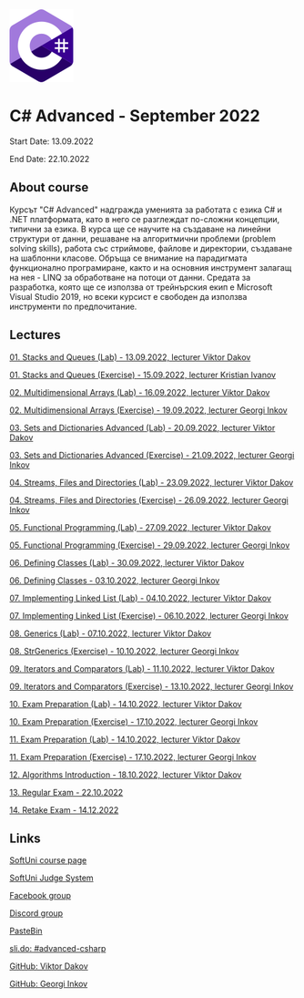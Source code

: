 <picture>
  <img alt="C# Logo" src="CSharp.svg">
</picture>



# C# Advanced - September 2022

Start Date: 13.09.2022

End Date: 22.10.2022


## About course 


Курсът "C# Advanced" надгражда уменията за работата с езика C# и .NET платформата, като в него се разглеждат по-сложни концепции, типични за езика. В курса ще се научите на създаване на линейни структури от данни, решаване на алгоритмични проблеми (problem solving skills), работа със стриймове, файлове и директории, създаване на шаблонни класове. Обръща се внимание на парадигмата функционално програмиране, както и на основния инструмент залагащ на нея - LINQ за обработване на потоци от данни. Средата за разработка, която ще се използва от трейнърския екип е Microsoft Visual Studio 2019, но всеки курсист е свободен да използва инструменти по предпочитание.


## Lectures 

[01. Stacks and Queues (Lab) - 13.09.2022, lecturer Viktor Dakov](01.Stacks-and-Queues/01.Lab)

[01. Stacks and Queues (Exercise) - 15.09.2022, lecturer Kristian Ivanov](01.Stacks-and-Queues/01.Exercise)

[02. Multidimensional Arrays (Lab) - 16.09.2022, lecturer Viktor Dakov](02.Multidimensional-Arrays/02.Lab)

[02. Multidimensional Arrays (Exercise) - 19.09.2022, lecturer Georgi Inkov](02.Multidimensional-Arrays/02.Exercise)

[03. Sets and Dictionaries Advanced (Lab) - 20.09.2022, lecturer Viktor Dakov](03.Sets-and-Dictionaries-Advanced/03.Lab)

[03. Sets and Dictionaries Advanced (Exercise) - 21.09.2022, lecturer Georgi Inkov](03.Sets-and-Dictionaries-Advanced/03.Exercise)

[04. Streams, Files and Directories (Lab) - 23.09.2022, lecturer Viktor Dakov](04.Streams-Files-and-Directories/04.Lab)

[04. Streams, Files and Directories (Exercise) - 26.09.2022, lecturer Georgi Inkov](04.Streams-Files-and-Directories/04.Exercise)

[05. Functional Programming (Lab) - 27.09.2022, lecturer Viktor Dakov](05.Functional-Programming/05.Lab)

[05. Functional Programming (Exercise) - 29.09.2022, lecturer Georgi Inkov](05.Functional-Programming/05.Exercise)

[06. Defining Classes (Lab) - 30.09.2022, lecturer Viktor Dakov](06.Defining-Classes/06.Lab)

[06. Defining Classes - 03.10.2022, lecturer Georgi Inkov](06.Defining-Classes/06.Exercise)

[07. Implementing Linked List (Lab) - 04.10.2022, lecturer Viktor Dakov](https://github.com/AntonBlagoev/CSharp-Advanced)

[07. Implementing Linked List (Exercise) - 06.10.2022, lecturer Georgi Inkov](https://github.com/AntonBlagoev/CSharp-Advanced)

[08. Generics (Lab) - 07.10.2022, lecturer Viktor Dakov](https://github.com/AntonBlagoev/CSharp-Advanced)

[08. StrGenerics (Exercise) - 10.10.2022, lecturer Georgi Inkov](https://github.com/AntonBlagoev/CSharp-Advanced)

[09. Iterators and Comparators (Lab) - 11.10.2022, lecturer Viktor Dakov](https://github.com/AntonBlagoev/CSharp-Advanced)

[09. Iterators and Comparators (Exercise) - 13.10.2022, lecturer Georgi Inkov](https://github.com/AntonBlagoev/CSharp-Advanced)

[10. Exam Preparation (Lab) - 14.10.2022, lecturer Viktor Dakov](https://github.com/AntonBlagoev/CSharp-Advanced)

[10. Exam Preparation (Exercise) - 17.10.2022, lecturer Georgi Inkov](https://github.com/AntonBlagoev/CSharp-Advanced)

[11. Exam Preparation (Lab) - 14.10.2022, lecturer Viktor Dakov](https://github.com/AntonBlagoev/CSharp-Advanced)

[11. Exam Preparation (Exercise) - 17.10.2022, lecturer Georgi Inkov](https://github.com/AntonBlagoev/CSharp-Advanced)

[12. Algorithms Introduction - 18.10.2022, lecturer Viktor Dakov](https://github.com/AntonBlagoev/CSharp-Advanced)

[13. Regular Exam - 22.10.2022](https://github.com/AntonBlagoev/CSharp-Advanced)

[14. Retake Exam - 14.12.2022](https://github.com/AntonBlagoev/CSharp-Advanced)




## Links 

[SoftUni course page](https://softuni.bg/trainings/3842/csharp-advanced-september-2022#lesson-44651)

[SoftUni Judge System](https://judge.softuni.org/Contests#!/List/ByCategory/179/CSharp-Advanced)

[Facebook group](https://www.facebook.com/groups/CsharpAdvancedSeptember2022)

[Discord group](https://discord.gg/bzsrnZVb)

[PasteBin](https://pastebin.com/)

[sli.do: #advanced-csharp](https://app.sli.do/event/9wqZR3PGu5xLwWAmXKjw7x/live/questions)

[GitHub: Viktor Dakov](https://github.com/wikss)

[GitHub: Georgi Inkov](https://github.com/GoShow)

